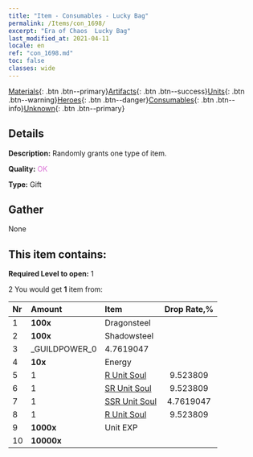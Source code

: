 ```yaml
---
title: "Item - Consumables - Lucky Bag"
permalink: /Items/con_1698/
excerpt: "Era of Chaos  Lucky Bag"
last_modified_at: 2021-04-11
locale: en
ref: "con_1698.md"
toc: false
classes: wide
---
```

 [Materials](/Items/){: .btn .btn--primary}[Artifacts](/Items/Artifacts/){: .btn .btn--success}[Units](/Items/Units/){: .btn .btn--warning}[Heroes](/Items/Heroes/){: .btn .btn--danger}[Consumables](/Items/Consumables/){: .btn .btn--info}[Unknown](/Items/Unknown/){: .btn .btn--primary}

## Details
 **Description:** Randomly grants one type of item.

 **Quality:** <span style="color: #DA70D6">OK</span>

 **Type:** Gift

## Gather

  None

## This item contains:

 **Required Level to open:** 1

 2 You would get **1** item  from:

  | Nr | Amount |     Item    | Drop Rate,% |
  |:---|:-------|:------------|:---------:|
  | 1 |  **100x** | Dragonsteel |  | 4.7619047 | 
  | 2 |  **100x** | Shadowsteel |  | 6.6666665 | 
  | 3 | _GUILDPOWER_0 | 4.7619047 | 
  | 4 |  **10x** | Energy |  | 4.7619047 | 
  | 5 | 1 | [R Unit Soul](/Items/con_533/) | 9.523809 | 
  | 6 | 1 | [SR Unit Soul](/Items/con_534/) | 9.523809 | 
  | 7 | 1 | [SSR Unit Soul](/Items/con_535/) | 4.7619047 | 
  | 8 | 1 | [R Unit Soul](/Items/con_533/) | 9.523809 | 
  | 9 |  **1000x** | Unit EXP |  | 22.857143 | 
  | 10 |  **10000x** | <i class="fas fa-coins"/> |  | 22.857143 | 
